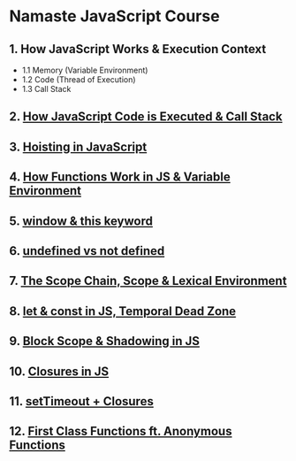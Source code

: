 # Namaste JavaScript Course

## 1. How JavaScript Works & Execution Context
- 1.1 Memory (Variable Environment)
- 1.2 Code (Thread of Execution)
- 1.3 Call Stack

## 2. [How JavaScript Code is Executed & Call Stack](execution-context-demo.js)

## 3. [Hoisting in JavaScript](hoisting-demo.js)

## 4. [How Functions Work in JS & Variable Environment](functions-demo.js)

## 5. [window & this keyword](window-this-demo.js)

## 6. [undefined vs not defined](undefined-vs-notdefined-demo.js)

## 7. [The Scope Chain, Scope & Lexical Environment](scope-demo.js)

## 8. [let & const in JS, Temporal Dead Zone](let-and-const-demo.js)

## 9. [Block Scope & Shadowing in JS](block-scope-demo.js)

## 10. [Closures in JS](closures-demo.js)

## 11. [setTimeout + Closures](setTimeout-closures-demo.js)

## 12. [First Class Functions ft. Anonymous Functions](first-class-functions-demo.js)
